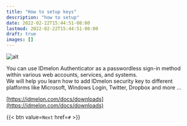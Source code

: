 ```yaml
---
title: "How to setup keys"
description: "how to setup"
date: 2022-02-22T15:44:51-08:00
lastmod: 2022-02-22T15:44:51-08:00
draft: true
images: []
---
```


![alt](/images/vendor/arts/pt-dl.png)

You can use IDmelon Authenticator as a passwordless sign-in method within various web accounts, services, and systems.  
We will help you learn how to add IDmelon security key to different platforms like Microsoft, Windows Login, Twitter, Dropbox and more ...  

[https://idmelon.com/docs/downloads](https://idmelon.com/docs/downloads)

{{< btn value=`Next` href=`#` >}}
